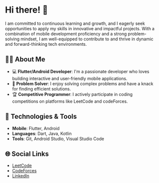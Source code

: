 # Hi there! 👋
I am committed to continuous learning and growth, and I eagerly seek opportunities
to apply my skills in innovative and impactful projects. With a combination of mobile
development proficiency and a strong problem-solving mindset, I am well-equipped
to contribute to and thrive in dynamic and forward-thinking tech environments.

## 👨‍💻 About Me

- 💻 **Flutter/Android Developer**: I'm a passionate developer who loves building interactive and user-friendly mobile applications.
- 🧩 **Problem Solver**: I enjoy solving complex problems and have a knack for finding efficient solutions.
- 🏆 **Competitive Programmer**: I actively participate in coding competitions on platforms like LeetCode and codeForces.

## 🔧 Technologies & Tools

- **Mobile**: Flutter, Android
- **Languages**: Dart, Java, Kotlin
- **Tools**: Git, Android Studio, Visual Studio Code

## 🌐 Social Links

- [LeetCode](https://leetcode.com/vijaymehrotra/)
- [CodeForces](https://codeforces.com/profile/vijaymehrotra99)
- [LinkedIn](https://www.linkedin.com/in/vijay-mehrotra-857b99250/)



<!--
**vijaymehrotra/vijaymehrotra** is a ✨ _special_ ✨ repository because its `README.md` (this file) appears on your GitHub profile.

Here are some ideas to get you started:

- 🔭 I’m currently working on ...
- 🌱 I’m currently learning ...
- 👯 I’m looking to collaborate on ...
- 🤔 I’m looking for help with ...
- 💬 Ask me about ...
- 📫 How to reach me: ...
- 😄 Pronouns: ...
- ⚡ Fun fact: ...
-->
